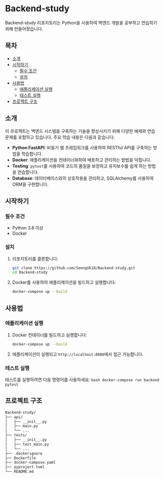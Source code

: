 # Backend-study

Backend-study 리포지토리는 Python을 사용하여 백엔드 개발을 공부하고 연습하기 위해 만들어졌습니다.

## 목차
- [소개](#소개)
- [시작하기](#시작하기)
  - [필수 조건](#필수-조건)
  - [설치](#설치)
- [사용법](#사용법)
  - [애플리케이션 실행](#애플리케이션-실행)
  - [테스트 실행](#테스트-실행)
- [프로젝트 구조](#프로젝트-구조)

## 소개
이 프로젝트는 백엔드 시스템을 구축하는 기술을 향상시키기 위해 다양한 예제와 연습 문제를 포함하고 있습니다. 주요 학습 내용은 다음과 같습니다:

- **Python FastAPI**: 비동기 웹 프레임워크를 사용하여 RESTful API를 구축하는 방법을 학습합니다.
- **Docker**: 애플리케이션을 컨테이너화하여 배포하고 관리하는 방법을 익힙니다.
- **Testing**: `pytest`를 사용하여 코드의 품질을 보장하고 유지보수를 쉽게 하는 방법을 연습합니다.
- **Database**: 데이터베이스와의 상호작용을 관리하고, SQLAlchemy를 사용하여 ORM을 구현합니다.

## 시작하기

### 필수 조건
- Python 3.8 이상
- Docker

### 설치
1. 리포지토리를 클론합니다:
    ```bash
    git clone https://github.com/SeongUk18/Backend-study.git
    cd Backend-study
    ```
2. Docker를 사용하여 애플리케이션을 빌드하고 실행합니다:
    ```bash
    docker-compose up --build
    ```

## 사용법

### 애플리케이션 실행
1. Docker 컨테이너를 빌드하고 실행합니다:
    ```bash
    docker-compose up --build
    ```
2. 애플리케이션이 실행되고 `http://localhost:8000`에서 접근 가능합니다.

### 테스트 실행
테스트를 실행하려면 다음 명령어를 사용하세요:
    ```bash
    docker-compose run backend pytest
    ```

## 프로젝트 구조
```markdown
Backend-study/
├── api/
│   ├── __init__.py
│   ├── main.py
│   └── ...
├── tests/
│   ├── __init__.py
│   ├── test_main.py
│   └── ...
├── .dockerignore
├── Dockerfile
├── docker-compose.yaml
├── pyproject.toml
└── README.md
